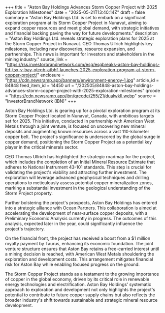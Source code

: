 +++
title = "Aston Bay Holdings Advances Storm Copper Project with 2025 Exploration Milestones"
date = "2025-05-21T13:40:14Z"
draft = false
summary = "Aston Bay Holdings Ltd. is set to embark on a significant exploration program at its Storm Copper Project in Nunavut, aiming to expand copper resources and meet global demand, with strategic initiatives and financial backing paving the way for future developments."
description = "Aston Bay Holdings Ltd. reveals strategic exploration plans for 2025 at the Storm Copper Project in Nunavut. CEO Thomas Ullrich highlights key milestones, including new discoveries, resource expansion, and partnerships. This news is important for investors and stakeholders in the mining industry."
source_link = "https://rss.investorbrandnetwork.com/esg/esgbreaks-aston-bay-holdings-ltd-tsx-v-bay-otcqb-atbhf-launches-2025-exploration-program-at-storm-copper-project/"
enclosure = "https://cdn.newsramp.app/banners/environment-energy-1.jpg"
article_id = 84848
feed_item_id = 14450
url = "/202505/84848-aston-bay-holdings-advances-storm-copper-project-with-2025-exploration-milestones"
qrcode = "https://cdn.newsramp.app/ibn/qrcode/255/21/dualwkIl.webp"
source = "InvestorBrandNetwork (IBN)"
+++

<p>Aston Bay Holdings Ltd. is gearing up for a pivotal exploration program at its Storm Copper Project located in Nunavut, Canada, with ambitious targets set for 2025. This initiative, conducted in partnership with American West Metals through a joint venture, is focused on uncovering new mineral deposits and augmenting known resources across a vast 110-kilometer copper belt. The project's significance is underscored by the global surge in copper demand, positioning the Storm Copper Project as a potential key player in the critical minerals sector.</p><p>CEO Thomas Ullrich has highlighted the strategic roadmap for the project, which includes the completion of an Initial Mineral Resource Estimate that adheres to National Instrument 43-101 standards. This step is crucial for validating the project's viability and attracting further investment. The exploration will leverage advanced geophysical techniques and drilling operations to meticulously assess potential copper mineralization zones, marking a substantial investment in the geological understanding of the Storm Project property.</p><p>Further bolstering the project's prospects, Aston Bay Holdings has entered into a strategic alliance with Ocean Partners. This collaboration is aimed at accelerating the development of near-surface copper deposits, with a Preliminary Economic Analysis currently in progress. The outcomes of this analysis, expected later in the year, could significantly influence the project's trajectory.</p><p>On the financial front, the project has received a boost from a $1 million royalty payment by Taurus, enhancing its economic foundation. The joint venture structure ensures that Aston Bay retains a free-carried interest until a mining decision is reached, with American West Metals shouldering the exploration and development costs. This arrangement mitigates financial risk for Aston Bay while enabling focused progress on the ground.</p><p>The Storm Copper Project stands as a testament to the growing importance of copper in the global economy, driven by its critical role in renewable energy technologies and electrification. Aston Bay Holdings' systematic approach to exploration and development not only highlights the project's potential to contribute to future copper supply chains but also reflects the broader industry's shift towards sustainable and strategic mineral resource development.</p>